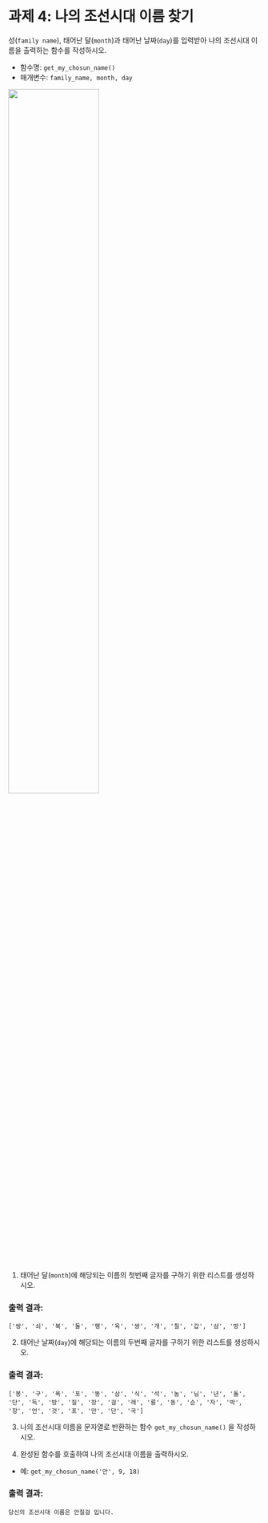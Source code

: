 # 과제 4: 나의 조선시대 이름 찾기

성(```family name```), 태어난 달(```month```)과 태어난 날짜(```day```)를 입력받아 나의 조선시대 이름을 출력하는 함수를 작성하시오.
* 함수명: ```get_my_chosun_name()```
* 매개변수: ```family_name, month, day```

<img src="../img/chosun_name.jpg"  width="60%" height="60%"/>

1. 태어난 달(```month```)에 해당되는 이름의 첫번째 글자를 구하기 위한 리스트를 생성하시오.

### 출력 결과:
```
['쌍', '쇠', '복', '돌', '팽', '육', '쌍', '개', '칠', '갑', '삼', '방']
```

2. 태어난 날짜(```day```)에 해당되는 이름의 두번째 글자를 구하기 위한 리스트를 생성하시오.

### 출력 결과:
```
['봉', '구', '욕', '포', '똥', '삼', '식', '석', '놈', '님', '년', '돌', '단', '득', '방', '질', '장', '걸', '래', '룡', '동', '순', '자', '박', '창', '언', '것', '포', '만', '단', '국']
```

3. 나의 조선시대 이름을 문자열로 반환하는 함수 ```get_my_chosun_name()``` 을 작성하시오.

4. 완성된 함수를 호출하여 나의 조선시대 이름을 출력하시오.

* 예: ```get_my_chosun_name('안', 9, 18)```

### 출력 결과:
```
당신의 조선시대 이름은 안칠걸 입니다.
```
